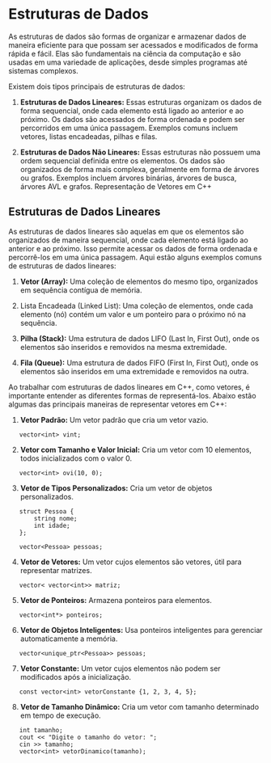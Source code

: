 # Estruturas de Dados

As estruturas de dados são formas de organizar e armazenar dados de maneira eficiente para que possam ser acessados e modificados de forma rápida e fácil. Elas são fundamentais na ciência da computação e são usadas em uma variedade de aplicações, desde simples programas até sistemas complexos.

Existem dois tipos principais de estruturas de dados:

1. **Estruturas de Dados Lineares:** Essas estruturas organizam os dados de forma sequencial, onde cada elemento está ligado ao anterior e ao próximo. Os dados são acessados de forma ordenada e podem ser percorridos em uma única passagem. Exemplos comuns incluem vetores, listas encadeadas, pilhas e filas.

2. **Estruturas de Dados Não Lineares:** Essas estruturas não possuem uma ordem sequencial definida entre os elementos. Os dados são organizados de forma mais complexa, geralmente em forma de árvores ou grafos. Exemplos incluem árvores binárias, árvores de busca, árvores AVL e grafos.
Representação de Vetores em C++

## Estruturas de Dados Lineares

As estruturas de dados lineares são aquelas em que os elementos são organizados de maneira sequencial, onde cada elemento está ligado ao anterior e ao próximo. Isso permite acessar os dados de forma ordenada e percorrê-los em uma única passagem. Aqui estão alguns exemplos comuns de estruturas de dados lineares:

1. **Vetor (Array):** Uma coleção de elementos do mesmo tipo, organizados em sequência contígua de memória.

2. Lista Encadeada (Linked List): Uma coleção de elementos, onde cada elemento (nó) contém um valor e um ponteiro para o próximo nó na sequência.

3. **Pilha (Stack):** Uma estrutura de dados LIFO (Last In, First Out), onde os elementos são inseridos e removidos na mesma extremidade.

4. **Fila (Queue):** Uma estrutura de dados FIFO (First In, First Out), onde os elementos são inseridos em uma extremidade e removidos na outra.

Ao trabalhar com estruturas de dados lineares em C++, como vetores, é importante entender as diferentes formas de representá-los. Abaixo estão algumas das principais maneiras de representar vetores em C++:

1. **Vetor Padrão:** Um vetor padrão que cria um vetor vazio.

```
   vector<int> vint;
```

2. **Vetor com Tamanho e Valor Inicial:** Cria um vetor com 10 elementos, todos inicializados com o valor 0.

```
   vector<int> ovi(10, 0);
```

3. **Vetor de Tipos Personalizados:** Cria um vetor de objetos personalizados.

```
   struct Pessoa {
       string nome;
       int idade;
   };

   vector<Pessoa> pessoas;
```

4. **Vetor de Vetores:** Um vetor cujos elementos são vetores, útil para representar matrizes.

```
   vector< vector<int>> matriz;
```

5. **Vetor de Ponteiros:** Armazena ponteiros para elementos.

```
   vector<int*> ponteiros;
```

6. **Vetor de Objetos Inteligentes:** Usa ponteiros inteligentes para gerenciar automaticamente a memória.

```
   vector<unique_ptr<Pessoa>> pessoas;
```

7. **Vetor Constante:** Um vetor cujos elementos não podem ser modificados após a inicialização.

```
   const vector<int> vetorConstante {1, 2, 3, 4, 5};
```

8. **Vetor de Tamanho Dinâmico:** Cria um vetor com tamanho determinado em tempo de execução.

```
   int tamanho;
   cout << "Digite o tamanho do vetor: ";
   cin >> tamanho;
   vector<int> vetorDinamico(tamanho);
```
